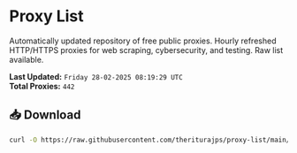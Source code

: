 # Proxy List

Automatically updated repository of free public proxies. Hourly refreshed HTTP/HTTPS proxies for web scraping, cybersecurity, and testing. Raw list available.

**Last Updated:** `Friday 28-02-2025 08:19:29 UTC`  
**Total Proxies:** `442`

## 📥 Download
```bash
curl -O https://raw.githubusercontent.com/theriturajps/proxy-list/main/proxies.txt
